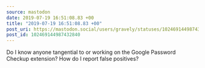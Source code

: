 ```yaml
---
source: mastodon
date: 2019-07-19 16:51:08.83 +00
title: "2019-07-19 16:51:08.83 +00"
post_uri: https://mastodon.social/users/gravely/statuses/102469144987432840
post_id: 102469144987432840
---
```

Do I know anyone tangential to or working on the Google Password Checkup extension? How do I report false positives?



